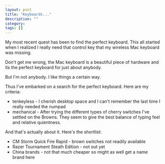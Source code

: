 ```yaml
---
layout: post
title: "Keyboards..."
description: ""
category: 
tags: []
---
```


My most recent quest has been to find the perfect keyboard. This all started when I realized I really need that control key that my wireless Mac keyboard was missing.

Don't get me wrong, the Mac keyboard is a beautiful piece of hardware and its the perfect keyboard for just about anybody.

But I'm not anybody. I like things a certain way.

<lh>Thus I've embarked on a search for the perfect keyboard. Here are my criteria:</lh>
- tenkeyless - I cherish desktop space and I can't remember the last time I really needed the numpad
- mechanical - After trying the different types of cherry switches I've settled on the Browns. They seem to give the best balance of typing feel and relative quientness.

<lh>And that's actually about it. Here's the shortlist:</lh>
- CM Storm Quick Fire Rapid - brown switches not readily available
- Razer Tournament Stealh Edition - not out yet
- China brands - not that much cheaper so might as well get a name brand here

